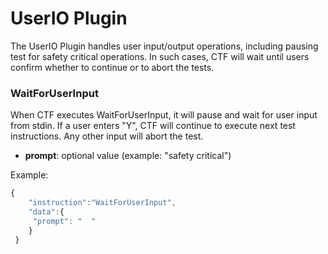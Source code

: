 # UserIO Plugin

The UserIO Plugin handles user input/output operations, including pausing test for safety critical operations. In such cases, CTF will wait until users confirm whether to continue or to abort the tests. 

### WaitForUserInput 

When CTF executes WaitForUserInput, it will pause and wait for user input from stdin. If a user enters "Y", CTF will continue to execute next test instructions. 
Any other input will abort the test. 

- **prompt**: optional value (example: "safety critical")


Example:
```javascript
{
    "instruction":"WaitForUserInput",
    "data":{
     "prompt": "  " 
    }      
 }
```


